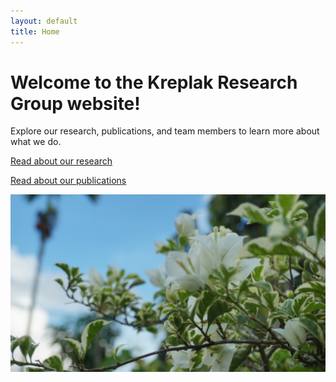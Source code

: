 ```yaml
---
layout: default
title: Home
---
```


# Welcome to the Kreplak Research Group website!

Explore our research, publications, and team members to learn more about what we do.

[Read about our research](research.md)

[Read about our publications](publications.md)

![Lab Photo](/assets/test_image.jpg)
